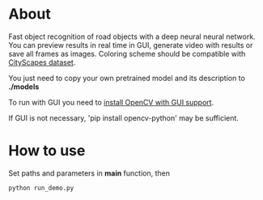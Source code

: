 # About
Fast object recognition of road objects with a deep neural neural network.
You can preview results in real time in GUI, generate video with results or save all frames as images.
Coloring scheme should be compatible with [CityScapes dataset](https://www.cityscapes-dataset.com/).

You just need to copy your own pretrained model and its description to __./models__

To run with GUI you need to [install OpenCV with GUI support](https://stackoverflow.com/questions/36833661/installing-opencv-with-gui-on-ubuntu).

If GUI is not necessary, 'pip install opencv-python' may be sufficient.

# How to use
Set paths and parameters in __main__ function, then
```bash
python run_demo.py
```
